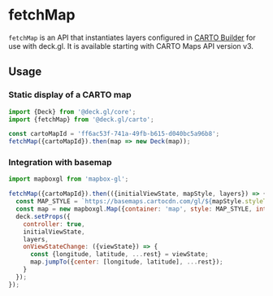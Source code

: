 # fetchMap

`fetchMap` is an API that instantiates layers configured in [CARTO Builder](https://carto.com/builder/) for use with deck.gl. It is available starting with CARTO Maps API version v3.

## Usage

### Static display of a CARTO map

```js
import {Deck} from '@deck.gl/core';
import {fetchMap} from '@deck.gl/carto';

const cartoMapId = 'ff6ac53f-741a-49fb-b615-d040bc5a96b8';
fetchMap({cartoMapId}).then(map => new Deck(map));
```

### Integration with basemap

```js
import mapboxgl from 'mapbox-gl';

fetchMap({cartoMapId}).then(({initialViewState, mapStyle, layers}) => {
  const MAP_STYLE = `https://basemaps.cartocdn.com/gl/${mapStyle.styleType}-gl-style/style.json`;
  const map = new mapboxgl.Map({container: 'map', style: MAP_STYLE, interactive: false});
  deck.setProps({
    controller: true,
    initialViewState,
    layers,
    onViewStateChange: ({viewState}) => {
      const {longitude, latitude, ...rest} = viewState;
      map.jumpTo({center: [longitude, latitude], ...rest});
    }
  });
});
```
